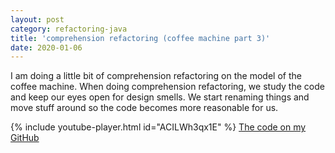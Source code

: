 ```yaml
---
layout: post
category: refactoring-java
title: 'comprehension refactoring (coffee machine part 3)'
date: 2020-01-06
---
```


I am doing a little bit of comprehension refactoring on the model of the coffee machine.
When doing comprehension refactoring, we study the code and keep our eyes open for design smells.
We start renaming things and move stuff around so the code becomes more reasonable for us.

{% include youtube-player.html id="ACILWh3qx1E" %}
[The code on my GitHub](https://www.youtube.com/redirect?q=https%3A%2F%2Fgithub.com%2Fgregorriegler%2Fcoffeemachine-kata&redir_token=xioPUXrgmPu_YF2dTvJ1FPIbqVh8MTU3Nzk4NjEzNEAxNTc3ODk5NzM0&event=video_description&v=qHGc373a998)